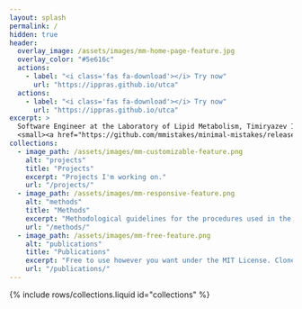 ```yaml
---
layout: splash
permalink: /
hidden: true
header:
  overlay_image: /assets/images/mm-home-page-feature.jpg
  overlay_color: "#5e616c"
  actions:
    - label: "<i class='fas fa-download'></i> Try now"
      url: "https://ippras.github.io/utca"
  actions:
    - label: "<i class='fas fa-download'></i> Try now"
      url: "https://ippras.github.io/utca"
excerpt: >
  Software Engineer at the Laboratory of Lipid Metabolism, Timiryazev Institute of Plant Physiology, Russian Academy of Sciences.<br />
  <small><a href="https://github.com/mmistakes/minimal-mistakes/releases/tag/4.24.0">Latest release v4.24.0</a></small>
collections:
  - image_path: /assets/images/mm-customizable-feature.png
    alt: "projects"
    title: "Projects"
    excerpt: "Projects I'm working on."
    url: "/projects/"
  - image_path: /assets/images/mm-responsive-feature.png
    alt: "methods"
    title: "Methods"
    excerpt: "Methodological guidelines for the procedures used in the posts."
    url: "/methods/"
  - image_path: /assets/images/mm-free-feature.png
    alt: "publications"
    title: "Publications"
    excerpt: "Free to use however you want under the MIT License. Clone it, fork it, customize it... whatever!"
    url: "/publications/"
---
```


{% include rows/collections.liquid id="collections" %}
